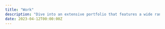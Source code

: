 ```yaml
---
title: "Work"
description: "Dive into an extensive portfolio that features a wide range of projects, from web and interactive design to mobile application design. Each creation embodies a harmonious fusion of artistic vision, technical know-how, and a focus on user experience. Witness the power of innovation and the art of transforming ideas into reality."
date: 2023-04-12T00:00:00Z
---
```

